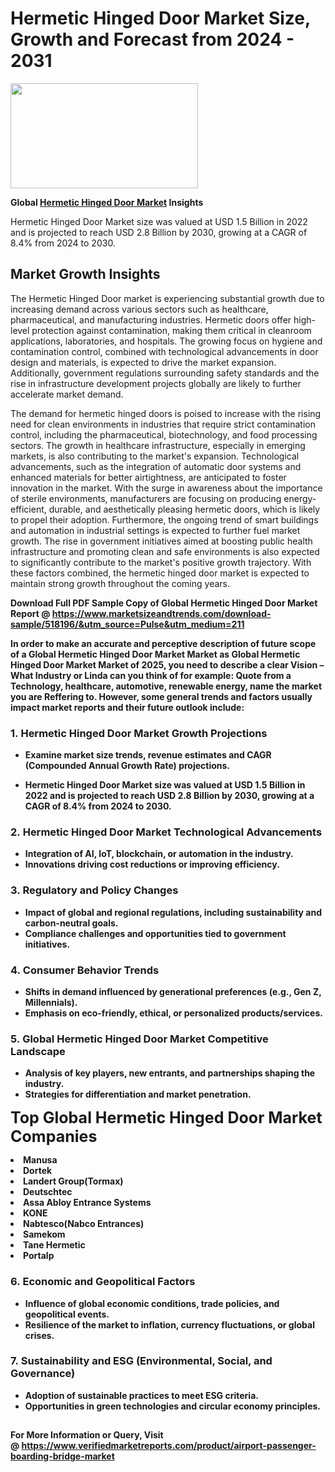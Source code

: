 <H1>Hermetic Hinged Door Market Size, Growth and Forecast from 2024 - 2031</H1><img class="aligncenter size-medium wp-image-584254" src="https://thirdeyenews.in/wp-content/uploads/2024/09/Global-Market-Research-300x168.jpeg" alt="" width="300" height="168" /><p><strong>Global&nbsp;<a href="https://www.marketsizeandtrends.com/download-sample/518196/&amp;utm_source=Pulse&amp;utm_medium=211">Hermetic Hinged Door Market</a> Insights</strong></p><p>Hermetic Hinged Door Market size was valued at USD 1.5 Billion in 2022 and is projected to reach USD 2.8 Billion by 2030, growing at a CAGR of 8.4% from 2024 to 2030.</p><p><h2>Market Growth Insights</h2> <p>The Hermetic Hinged Door market is experiencing substantial growth due to increasing demand across various sectors such as healthcare, pharmaceutical, and manufacturing industries. Hermetic doors offer high-level protection against contamination, making them critical in cleanroom applications, laboratories, and hospitals. The growing focus on hygiene and contamination control, combined with technological advancements in door design and materials, is expected to drive the market expansion. Additionally, government regulations surrounding safety standards and the rise in infrastructure development projects globally are likely to further accelerate market demand.</p> <p><strong></strong></p> <p>The demand for hermetic hinged doors is poised to increase with the rising need for clean environments in industries that require strict contamination control, including the pharmaceutical, biotechnology, and food processing sectors. The growth in healthcare infrastructure, especially in emerging markets, is also contributing to the market's expansion. Technological advancements, such as the integration of automatic door systems and enhanced materials for better airtightness, are anticipated to foster innovation in the market. With the surge in awareness about the importance of sterile environments, manufacturers are focusing on producing energy-efficient, durable, and aesthetically pleasing hermetic doors, which is likely to propel their adoption. Furthermore, the ongoing trend of smart buildings and automation in industrial settings is expected to further fuel market growth. The rise in government initiatives aimed at boosting public health infrastructure and promoting clean and safe environments is also expected to significantly contribute to the market's positive growth trajectory. With these factors combined, the hermetic hinged door market is expected to maintain strong growth throughout the coming years.</p> <p><strong></p><p><span class=""><strong>Download Full PDF Sample Copy of Global Hermetic Hinged Door Market Report</strong> @ <a href="https://www.marketsizeandtrends.com/download-sample/518196/&amp;utm_source=Pulse&amp;utm_medium=211" target="_blank">https://www.marketsizeandtrends.com/download-sample/518196/&amp;utm_source=Pulse&amp;utm_medium=211</a></span></p><p>In order to make an accurate and perceptive description of future scope of a Global&nbsp;Hermetic Hinged Door Market Market as Global&nbsp;Hermetic Hinged Door Market Market of 2025, you need to describe a clear Vision &ndash; What Industry or Linda can you think of for example: Quote from a Technology, healthcare, automotive, renewable energy, name the market you are Reffering to. However, some general trends and factors usually impact market reports and their future outlook include:</p><h3>1.&nbsp;<strong>Hermetic Hinged Door Market Growth Projections</strong></h3><ul><li>Examine market size trends, revenue estimates and CAGR (Compounded Annual Growth Rate) projections.</li><li><p>Hermetic Hinged Door Market size was valued at USD 1.5 Billion in 2022 and is projected to reach USD 2.8 Billion by 2030, growing at a CAGR of 8.4% from 2024 to 2030.</p></li></ul><h3>2.&nbsp;<strong>Hermetic Hinged Door Market Technological Advancements</strong></h3><ul><li>Integration of AI, IoT, blockchain, or automation in the industry.</li><li>Innovations driving cost reductions or improving efficiency.</li></ul><h3>3.&nbsp;<strong>Regulatory and Policy Changes</strong></h3><ul><li>Impact of global and regional regulations, including sustainability and carbon-neutral goals.</li><li>Compliance challenges and opportunities tied to government initiatives.</li></ul><h3>4.&nbsp;<strong>Consumer Behavior Trends</strong></h3><ul><li>Shifts in demand influenced by generational preferences (e.g., Gen Z, Millennials).</li><li>Emphasis on eco-friendly, ethical, or personalized products/services.</li></ul><h3>5.&nbsp;<strong>Global Hermetic Hinged Door Market Competitive Landscape</strong></h3><ul><li>Analysis of key players, new entrants, and partnerships shaping the industry.</li><li>Strategies for differentiation and market penetration.</li></ul><p data-pm-slice="1 1 []"><span style="color: inherit; font-family: inherit; font-size: 25px;">Top Global Hermetic Hinged Door Market Companies</span></p><div class="" data-test-id=""><p><li>Manusa</li><li> Dortek</li><li> Landert Group(Tormax)</li><li> Deutschtec</li><li> Assa Abloy Entrance Systems</li><li> KONE</li><li> Nabtesco(Nabco Entrances)</li><li> Samekom</li><li> Tane Hermetic</li><li> Portalp</li></p></div><h3>6.&nbsp;<strong>Economic and Geopolitical Factors</strong></h3><ul><li>Influence of global economic conditions, trade policies, and geopolitical events.</li><li>Resilience of the market to inflation, currency fluctuations, or global crises.</li></ul><h3>7.&nbsp;<strong>Sustainability and ESG (Environmental, Social, and Governance)</strong></h3><ul><li>Adoption of sustainable practices to meet ESG criteria.</li><li>Opportunities in green technologies and circular economy principles.</li></ul><h2><strong style="font-size: 14px;">For More Information or Query, Visit @&nbsp;</strong><a style="background-color: #ffffff; font-size: 14px;" href="https://www.marketsizeandtrends.com/report/hermetic-hinged-door-market/" target="_blank">https://www.verifiedmarketreports.com/product/airport-passenger-boarding-bridge-market</a></h2>
